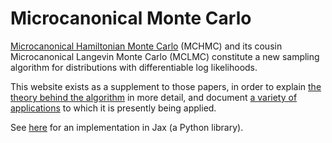 # Microcanonical Monte Carlo

[Microcanonical Hamiltonian Monte Carlo](references) (MCHMC) and its cousin Microcanonical Langevin Monte Carlo (MCLMC) constitute a new sampling algorithm for distributions with differentiable log likelihoods.

This website exists as a supplement to those papers, in order to explain [the theory behind the algorithm](tutorial.md) in more detail, and document [a variety of applications](applications.md) to which it is presently being applied.

See [here](https://github.com/JakobRobnik/MicroCanonicalHMC) for an implementation in Jax (a Python library).
